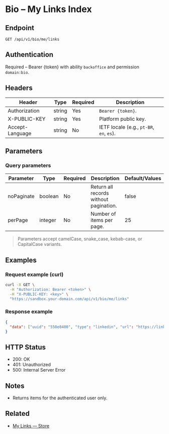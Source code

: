 # Bio – My Links Index

## Endpoint

```
GET /api/v1/bio/me/links
```

## Authentication

Required – Bearer {token} with ability `backoffice` and permission `domain:bio`.

## Headers

| Header           | Type   | Required | Description |
| ---------------- | ------ | -------- | ----------- |
| Authorization    | string | Yes      | `Bearer {token}`. |
| X-PUBLIC-KEY     | string | Yes      | Platform public key. |
| Accept-Language  | string | No       | IETF locale (e.g., `pt-BR`, `en`, `es`). |

## Parameters

### Query parameters

| Parameter  | Type    | Required | Description | Default/Values |
| ---------- | ------- | -------- | ----------- | -------------- |
| noPaginate | boolean | No       | Return all records without pagination. | false |
| perPage    | integer | No       | Number of items per page. | 25 |

> Parameters accept camelCase, snake_case, kebab-case, or CapitalCase variants.

## Examples

### Request example (curl)

```bash
curl -X GET \
  -H "Authorization: Bearer <token>" \
  -H "X-PUBLIC-KEY: <key>" \
  "https://sandbox.your-domain.com/api/v1/bio/me/links"
```

### Response example

```json
{
  "data": ["uuid": "550e8400", "type": "linkedin", "url": "https://linkedin.com/in/user"]
}
```

## HTTP Status

- 200: OK
- 401: Unauthorized
- 500: Internal Server Error

## Notes

- Returns items for the authenticated user only.

## Related

- [My Links — Store](MyLinksStore.md)
